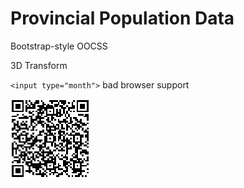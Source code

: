 # Provincial Population Data

Bootstrap-style OOCSS

3D Transform

`<input type="month">` bad browser support

<img src="img/qr-page.png">